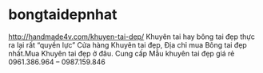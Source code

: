 # bongtaidepnhat
http://handmade4v.com/khuyen-tai-dep/ Khuyên tai hay bông tai đẹp thực ra lại rất “quyền lực”  Cửa hàng Khuyên tai đẹp, Địa chỉ mua Bông tai đẹp nhất.Mua Khuyên tai đẹp ở đâu. Cung cấp Mẫu khuyên tai đẹp giá rẻ 0961.386.964 – 0987.159.846
